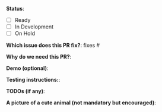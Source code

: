 <!-- Thank you for submitting this PR. You are awesome!
-->

**Status**:
- [ ] Ready
- [ ] In Development
- [ ] On Hold

**Which issue does this PR fix?**: fixes #

<!-- Brief description of what this PR does.
-->
**Why do we need this PR?**:

<!-- If relevant, please include a screenshot.
-->
**Demo (optional)**:

<!-- Some tips for you to write the instructions:
- Prefer bulleted description
- Start after checking out this branch
- Include any setup required, such as migrating databases, etc.
-->
**Testing instructions:**:

<!-- If there is any work still left to do, please add it here.
-->
**TODOs (if any)**:

**A picture of a cute animal (not mandatory but encouraged)**:

